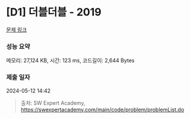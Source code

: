 # [D1] 더블더블 - 2019 

[문제 링크](https://swexpertacademy.com/main/code/problem/problemDetail.do?contestProbId=AV5QDEX6AqwDFAUq) 

### 성능 요약

메모리: 27,124 KB, 시간: 123 ms, 코드길이: 2,644 Bytes

### 제출 일자

2024-05-12 14:42



> 출처: SW Expert Academy, https://swexpertacademy.com/main/code/problem/problemList.do